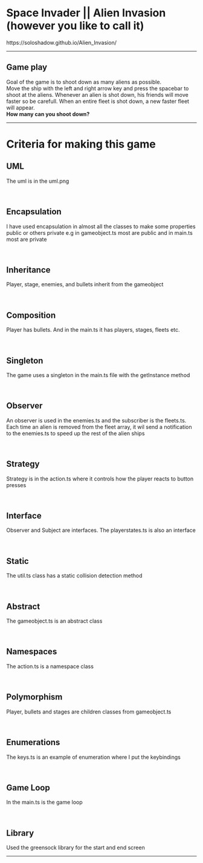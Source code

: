<h1>Space Invader || Alien Invasion (however you like to call it)</h1>
https://soloshadow.github.io/Alien_Invasion/

<hr>

<h2>Game play </h2>
<p>Goal of the game is to shoot down as many aliens as possible.<br>
Move the ship with the left and right arrow key and press the spacebar to shoot at the aliens.
Whenever an alien is shot down, his friends will move faster so be carefull. When an entire fleet is shot down, a new faster fleet will appear.<br>
<strong> How many can you shoot down? </strong>

<hr>
<h1>Criteria for making this game</h1>

<h2>UML</h2>
<p>The uml is in the uml.png</p>
<br>
<h2>Encapsulation</h2>
<p>I have used encapsulation in almost all the classes to make some properties public or others private e.g in gameobject.ts most are public and in main.ts most are private<p>
<br>
<h2>Inheritance</h2>
<p>Player, stage, enemies, and bullets inherit from the gameobject</p>
<br>
<h2>Composition</h2>
<p>Player has bullets. And in the main.ts it has players, stages, fleets etc. </p>
<br>
<h2>Singleton</h2>
<p>The game uses a singleton in the main.ts file with the getInstance method</p>
<br>
<h2>Observer</h2>
<p>An observer is used in the enemies.ts and the subscriber is the fleets.ts. Each time an alien is removed from the fleet array, it wil send a notification to the enemies.ts to speed up the rest of the alien ships</p>
<br>
<h2>Strategy</h2>
<p>Strategy is in the action.ts where it controls how the player reacts to button presses</p>
<br>
<h2>Interface</h2>
<p>Observer and Subject are interfaces. The playerstates.ts is also an interface</p>
<br>
<h2>Static</h2>
<p>The util.ts class has a static collision detection method</p>
<br>
<h2>Abstract</h2>
<p>The gameobject.ts is an abstract class</p>
<br>
<h2>Namespaces</h2>
<p>The action.ts is a namespace class</p>
<br>
<h2>Polymorphism</h2>
</p>Player, bullets and stages are children classes from gameobject.ts</p>
<br>
<h2>Enumerations</h2>
<p>The keys.ts is an example of enumeration where I put the keybindings</p>
<br>
<h2>Game Loop</h2>
<p>In the main.ts is the game loop</p>
<br>
<h2>Library</h2>
<p>Used the greensock library for the start and end screen</p>
<hr>
<br>
